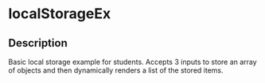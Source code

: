 # localStorageEx

## Description

Basic local storage example for students. Accepts 3 inputs to store an array of objects and then dynamically renders a list of the stored items. 
